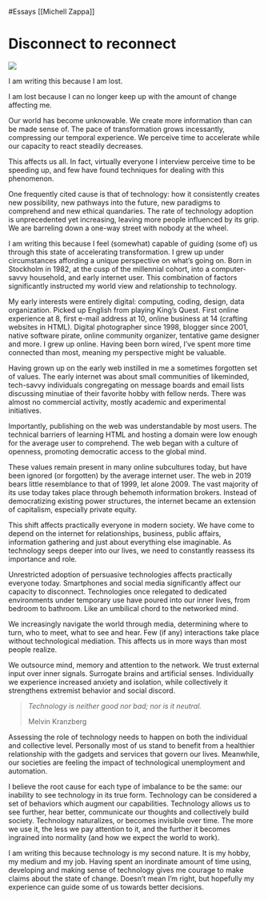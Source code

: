 #Essays 
[[Michell Zappa]]

# Disconnect to reconnect

![](http://hyperbook.io/wp-content/uploads/2019/04/76E36644-4528-454E-AC72-CF1A7D978D74.jpeg)

I am writing this because I am lost.

I am lost because I can no longer keep up with the amount of change affecting me.

Our world has become unknowable. We create more information than can be made sense of. The pace of transformation grows incessantly, compressing our temporal experience. We perceive time to accelerate while our capacity to react steadily decreases.

This affects us all. In fact, virtually everyone I interview perceive time to be speeding up, and few have found techniques for dealing with this phenomenon.

One frequently cited cause is that of technology: how it consistently creates new possibility, new pathways into the future, new paradigms to comprehend and new ethical quandaries. The rate of technology adoption is unprecedented yet increasing, leaving more people influenced by its grip. We are barreling down a one-way street with nobody at the wheel.

I am writing this because I feel (somewhat) capable of guiding (some of) us through this state of accelerating transformation. I grew up under circumstances affording a unique perspective on what’s going on. Born in Stockholm in 1982, at the cusp of the millennial cohort, into a computer-savvy household, and early internet user. This combination of factors significantly instructed my world view and relationship to technology.

My early interests were entirely digital: computing, coding, design, data organization. Picked up English from playing King’s Quest. First online experience at 8, first e-mail address at 10, online business at 14 (crafting websites in HTML). Digital photographer since 1998, blogger since 2001, native software pirate, online community organizer, tentative game designer and more. I grew up online. Having been born wired, I’ve spent more time connected than most, meaning my perspective might be valuable.

Having grown up on the early web instilled in me a sometimes forgotten set of values. The early internet was about small communities of likeminded, tech-savvy individuals congregating on message boards and email lists discussing minutiae of their favorite hobby with fellow nerds. There was almost no commercial activity, mostly academic and experimental initiatives.

Importantly, publishing on the web was understandable by most users. The technical barriers of learning HTML and hosting a domain were low enough for the average user to comprehend. The web began with a culture of openness, promoting democratic access to the global mind.

These values remain present in many online subcultures today, but have been ignored (or forgotten) by the average internet user. The web in 2019 bears little resemblance to that of 1999, let alone 2009. The vast majority of its use today takes place through behemoth information brokers. Instead of democratizing existing power structures, the internet became an extension of capitalism, especially private equity.

This shift affects practically everyone in modern society. We have come to depend on the internet for relationships, business, public affairs, information gathering and just about everything else imaginable. As technology seeps deeper into our lives, we need to constantly reassess its importance and role.

Unrestricted adoption of persuasive technologies affects practically everyone today. Smartphones and social media significantly affect our capacity to disconnect. Technologies once relegated to dedicated environments under temporary use have poured into our inner lives, from bedroom to bathroom. Like an umbilical chord to the networked mind.

We increasingly navigate the world through media, determining where to turn, who to meet, what to see and hear. Few (if any) interactions take place without technological mediation. This affects us in more ways than most people realize.

We outsource mind, memory and attention to the network. We trust external input over inner signals. Surrogate brains and artificial senses. Individually we experience increased anxiety and isolation, while collectively it strengthens extremist behavior and social discord.

> _Technology is neither good nor bad; nor is it neutral._
> 
> Melvin Kranzberg

Assessing the role of technology needs to happen on both the individual and collective level. Personally most of us stand to benefit from a healthier relationship with the gadgets and services that govern our lives. Meanwhile, our societies are feeling the impact of technological unemployment and automation.

I believe the root cause for each type of imbalance to be the same: our inability to see technology in its true form. Technology can be considered a set of behaviors which augment our capabilities. Technology allows us to see further, hear better, communicate our thoughts and collectively build society. Technology naturalizes, or becomes invisible over time. The more we use it, the less we pay attention to it, and the further it becomes ingrained into normality (and how we expect the world to work).

I am writing this because technology is my second nature. It is my hobby, my medium and my job. Having spent an inordinate amount of time using, developing and making sense of technology gives me courage to make claims about the state of change. Doesn’t mean I’m right, but hopefully my experience can guide some of us towards better decisions.
